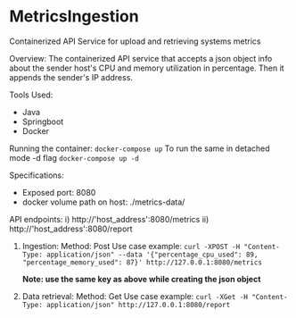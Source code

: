 # MetricsIngestion
Containerized API Service for upload and retrieving systems metrics

Overview:
  The containerized API service that accepts a json object info about the sender host's CPU and memory utilization in percentage. Then it appends the sender's IP address.

Tools Used:
  - Java
  - Springboot
  - Docker
  
Running the container:
  `docker-compose up`
  To run the same in detached mode -d flag
  `docker-compose up -d`

Specifications:
 - Exposed port: 8080
 - docker volume path on host: ./metrics-data/

API endpoints:
  i) http://'host_address':8080/metrics
  ii) http://'host_address':8080/report

1. Ingestion:
    Method: Post
    Use case example:
      `curl -XPOST -H "Content-Type: application/json" --data '{"percentage_cpu_used": 89, "percentage_memory_used": 87}' http://127.0.0.1:8080/metrics`
      
      **Note: use the same key as above while creating the json object**
 
2. Data retrieval:
     Method: Get
     Use case example:
         `curl -XGet -H "Content-Type: application/json" http://127.0.0.1:8080/report`

